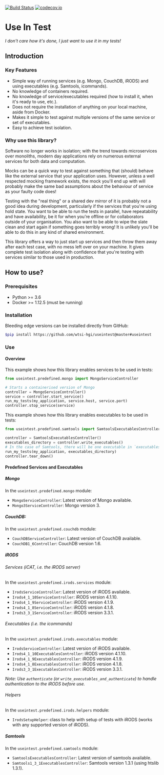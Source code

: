[![Build Status](https://travis-ci.org/wtsi-hgi/useintest.svg)](https://travis-ci.org/wtsi-hgi/useintest)
[![codecov.io](https://codecov.io/gh/wtsi-hgi/useintest/graph/badge.svg)](https://codecov.io/github/wtsi-hgi/useintest)
# Use In Test
*I don't care how it's done, I just want to use it in my tests!*

## Introduction
### Key Features
- Simple way of running services (e.g. Mongo, CouchDB, iRODS) and using executables (e.g. Samtools, icommands).
- No knowledge of containers required.
- No knowledge of service/executables required (how to install it, when it's ready to use, etc.).
- Does not require the installation of anything on your local machine, aside from Docker.
- Makes it simple to test against multiple versions of the same service or set of executables.
- Easy to achieve test isolation.

### Why use this library?
Software no longer works in isolation; with the trend towards microservices over monoliths, modern day applications 
rely on numerous external services for both data and computation.

Mocks can be a quick way to test against something that (should) behave like the external service that your 
application uses. However, unless a well respected mocking framework exists, the mock you'll end up with will probably 
make the same bad assumptions about the behaviour of service as your faulty code does!

Testing with the "real thing" or a shared dev mirror of it is probably not a good idea during development, 
particularly if the services that you're using hold state. You want to be able to run the tests in parallel, have 
repeatability and have availability, be it for when you're offline or for collaborators outside of your organisation. 
You also want to be able to wipe the slate clean and start again if something goes terribly wrong! It is unlikely you'll
be able to do this in any kind of shared environment.

This library offers a way to just start up services and then throw them away after each test case, with no mess left 
over on your machine. It gives complete test isolation along with confidence that you're testing with services similar 
to those used in production.


## How to use?
### Prerequisites
- Python >= 3.6
- Docker >= 1.12.5 (must be running)

### Installation
Bleeding edge versions can be installed directly from GitHub:
```bash
$pip install https://github.com/wtsi-hgi/useintest@master#useintest
```

### Use
#### Overview
This example shows how this library enables services to be used in tests:
```python
from useintest.predefined.mongo import MongoServiceController

# Starts a containerised version of Mongo
controller = MongoServiceController()              
service = controller.start_service()      
run_my_tests(my_application, service.host, service.port)
controller.stop_service(service)
```

This example shows how this library enables executables to be used in tests:
```python
from useintest.predefined.samtools import SamtoolsExecutablesController

controller = SamtoolsExecutablesController()  
executables_directory = controller.write_executables()
# In the case of Samtools, there will be one executable in `executables_directory` named "samtools"
run_my_tests(my_application, executables_directory)
controller.tear_down()
```



#### Predefined Services and Executables
##### Mongo
In the `useintest.predefined.mongo` module:
- `MongoServiceController`: Latest version of Mongo available.
- `Mongo3ServiceController`: Mongo version 3.

##### CouchDB:
In the `useintest.predefined.couchdb` module:
- `CouchDBServiceController`: Latest version of CouchDB available.
- `CouchDB1_6Controller`: CouchDB version 1.6.

##### iRODS
###### Services (iCAT, i.e. the iRODS server)
In the `useintest.predefined.irods.services` module:
- `IrodsServiceController`: Latest version of iRODS available.  
- `Irods4_1_10ServiceController`: iRODS version 4.1.10.
- `Irods4_1_9ServiceController`: iRODS version 4.1.9.
- `Irods4_1_8ServiceController`: iRODS version 4.1.8.
- `Irods3_3_1ServiceController`: iRODS version 3.3.1.

###### Executables (i.e. the icommands)
In the `useintest.predefined.irods.executables` module:
- `IrodsServiceController`: Latest version of iRODS available.  
- `Irods4_1_10ExecutablesController`: iRODS version 4.1.10.
- `Irods4_1_9ExecutablesController`: iRODS version 4.1.9.
- `Irods4_1_8ExecutablesController`: iRODS version 4.1.8.
- `Irods3_3_1ExecutablesController`: iRODS version 3.3.1.

_Note: Use `authenticate` (or `write_executables_and_authenticate`) to handle authentication to the iRODS before use._

###### Helpers
In the `useintest.predefined.irods.helpers` module:
- `IrodsSetupHelper`: class to help with setup of tests with iRODS (works with any supported version of iRODS).

##### Samtools
In the `useintest.predefined.samtools` module:
- `SamtoolsExecutablesController`: Latest version of samtools available.
- `Samtools1_3_1ExecutablesController`: Samtools version 1.3.1 (using htslib 1.3.1).

